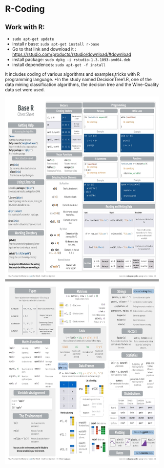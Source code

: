# R-Coding

## Work with R:

- `sudo apt-get update`
- install r base: `sudo apt-get install r-base`
- Go to that link and download it : https://rstudio.com/products/rstudio/download/#download
- install package: `sudo dpkg -i rstudio-1.3.1093-amd64.deb`
- install dependences: `sudo apt-get -f install`


It includes coding of various algorithms and examples,tricks with R programming language. 
*In the study named DecisionTree1.R, one of the data mining classification algorithms, the decision tree and the Wine-Quality data set were used.


<img src="images/baseR1.jpg" alt="baseR1"	width="1000" height="600" /> 
<img src="images/baseR2.jpg" alt="baseR2"	width="1000" height="600" /> 
